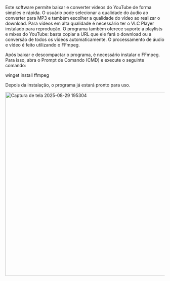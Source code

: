 Este software permite baixar e converter vídeos do YouTube de forma simples e rápida. O usuário pode selecionar a qualidade do áudio ao converter para MP3 e também escolher a qualidade do vídeo ao realizar o download. Para vídeos em alta qualidade é necessário ter o VLC Player instalado para reprodução. O programa também oferece suporte a playlists e mixes do YouTube: basta copiar a URL que ele fará o download ou a conversão de todos os vídeos automaticamente. O processamento de áudio e vídeo é feito utilizando o FFmpeg.

Após baixar e descompactar o programa, é necessário instalar o FFmpeg. Para isso, abra o Prompt de Comando (CMD) e execute o seguinte comando:

winget install ffmpeg

Depois da instalação, o programa já estará pronto para uso.

<img width="602" height="582" alt="Captura de tela 2025-08-29 195304" src="https://github.com/user-attachments/assets/6cff0338-cd4e-4e84-9108-0bce5277a701" />
